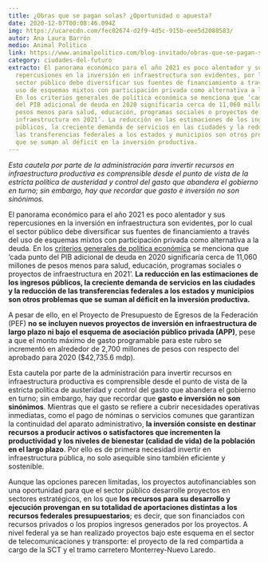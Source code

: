 ```yaml
---
title: ¿Obras que se pagan solas? ¿Oportunidad o apuesta?
date: 2020-12-07T00:08:46.094Z
img: https://ucarecdn.com/fec02674-d2f9-4d5c-915b-eee5d2088583/
autor: Ana Laura Barrón
medio: Animal Politico
link: https://www.animalpolitico.com/blog-invitado/obras-que-se-pagan-solas-oportunidad-o-apuesta/
category: ciudades-del-futuro
extracto: El panorama económico para el año 2021 es poco alentador y sus
  repercusiones en la inversión en infraestructura son evidentes, por lo cual el
  sector público debe diversificar sus fuentes de financiamiento a través del
  uso de esquemas mixtos con participación privada como alternativa a la deuda.
  En los criterios generales de política económica se menciona que ‘cada punto
  del PIB adicional de deuda en 2020 significaría cerca de 11,060 millones de
  pesos menos para salud, educación, programas sociales o proyectos de
  infraestructura en 2021’. La reducción en las estimaciones de los ingresos
  públicos, la creciente demanda de servicios en las ciudades y la reducción de
  las transferencias federales a los estados y municipios son otros problemas
  que se suman al déficit en la inversión productiva.
---
```

*Esta cautela por parte de la administración para invertir recursos en infraestructura productiva es comprensible desde el punto de vista de la estricta política de austeridad y control del gasto que abandera el gobierno en turno; sin embargo, hay que recordar que gasto e inversión no son sinónimos.*

El panorama económico para el año 2021 es poco alentador y sus repercusiones en la inversión en infraestructura son evidentes, por lo cual el sector público debe diversificar sus fuentes de financiamiento a través del uso de esquemas mixtos con participación privada como alternativa a la deuda. En los [criterios generales de política económica](https://www.finanzaspublicas.hacienda.gob.mx/work/models/Finanzas_Publicas/docs/paquete_economico/cgpe/cgpe_2021.pdf) se menciona que ‘cada punto del PIB adicional de deuda en 2020 significaría cerca de 11,060 millones de pesos menos para salud, educación, programas sociales o proyectos de infraestructura en 2021’. **La reducción en las estimaciones de los ingresos públicos, la creciente demanda de servicios en las ciudades y la reducción de las transferencias federales a los estados y municipios son otros problemas que se suman al déficit en la inversión productiva.**

A pesar de ello, en el Proyecto de Presupuesto de Egresos de la Federación (PEF) **no se incluyen nuevos proyectos de inversión en infraestructura de largo plazo ni bajo el esquema de asociación público privada (APP)**, pese a que el monto máximo de gasto programable para este rubro se incrementó en alrededor de 2,700 millones de pesos con respecto del aprobado para 2020 ($42,735.6 mdp).

Esta cautela por parte de la administración para invertir recursos en infraestructura productiva es comprensible desde el punto de vista de la estricta política de austeridad y control del gasto que abandera el gobierno en turno; sin embargo, hay que recordar que **gasto e inversión no son sinónimos**. Mientras que el gasto se refiere a cubrir necesidades operativas inmediatas, como el pago de nóminas o servicios comunes que garantizan la continuidad del aparato administrativo, **la inversión consiste en destinar recursos a producir activos o satisfactores que incrementen la productividad y los niveles de bienestar (calidad de vida) de la población en el largo plazo**. Por ello es de primera necesidad invertir en infraestructura pública, no solo asequible sino también eficiente y sostenible.

Aunque las opciones parecen limitadas, los proyectos autofinanciables son una oportunidad para que el sector público desarrolle proyectos en sectores estratégicos, en los que **los recursos para su desarrollo y ejecución provengan en su totalidad de aportaciones distintas a los recursos federales presupuestarios**; es decir, que son financiados con recursos privados o los propios ingresos generados por los proyectos. A nivel federal ya se han realizado proyectos bajo este esquema en el sector de telecomunicaciones y transporte: el proyecto de la red compartida a cargo de la SCT y el tramo carretero Monterrey-Nuevo Laredo.